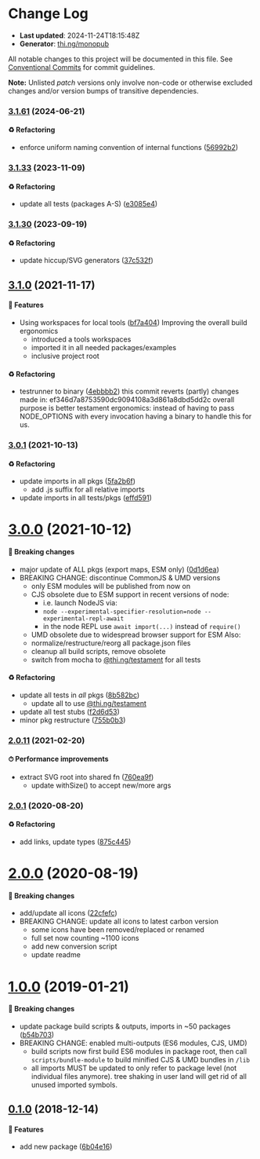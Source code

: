 # Change Log

- **Last updated**: 2024-11-24T18:15:48Z
- **Generator**: [thi.ng/monopub](https://thi.ng/monopub)

All notable changes to this project will be documented in this file.
See [Conventional Commits](https://conventionalcommits.org/) for commit guidelines.

**Note:** Unlisted _patch_ versions only involve non-code or otherwise excluded changes
and/or version bumps of transitive dependencies.

### [3.1.61](https://github.com/thi-ng/umbrella/tree/@thi.ng/hiccup-carbon-icons@3.1.61) (2024-06-21)

#### ♻️ Refactoring

- enforce uniform naming convention of internal functions ([56992b2](https://github.com/thi-ng/umbrella/commit/56992b2))

### [3.1.33](https://github.com/thi-ng/umbrella/tree/@thi.ng/hiccup-carbon-icons@3.1.33) (2023-11-09)

#### ♻️ Refactoring

- update all tests (packages A-S) ([e3085e4](https://github.com/thi-ng/umbrella/commit/e3085e4))

### [3.1.30](https://github.com/thi-ng/umbrella/tree/@thi.ng/hiccup-carbon-icons@3.1.30) (2023-09-19)

#### ♻️ Refactoring

- update hiccup/SVG generators ([37c532f](https://github.com/thi-ng/umbrella/commit/37c532f))

## [3.1.0](https://github.com/thi-ng/umbrella/tree/@thi.ng/hiccup-carbon-icons@3.1.0) (2021-11-17)

#### 🚀 Features

- Using workspaces for local tools ([bf7a404](https://github.com/thi-ng/umbrella/commit/bf7a404))
  Improving the overall build ergonomics
  - introduced a tools workspaces
  - imported it in all needed packages/examples
  - inclusive project root

#### ♻️ Refactoring

- testrunner to binary ([4ebbbb2](https://github.com/thi-ng/umbrella/commit/4ebbbb2))
  this commit reverts (partly) changes made in:
  ef346d7a8753590dc9094108a3d861a8dbd5dd2c
  overall purpose is better testament ergonomics:
  instead of having to pass NODE_OPTIONS with every invocation
  having a binary to handle this for us.

### [3.0.1](https://github.com/thi-ng/umbrella/tree/@thi.ng/hiccup-carbon-icons@3.0.1) (2021-10-13)

#### ♻️ Refactoring

- update imports in all pkgs ([5fa2b6f](https://github.com/thi-ng/umbrella/commit/5fa2b6f))
  - add .js suffix for all relative imports
- update imports in all tests/pkgs ([effd591](https://github.com/thi-ng/umbrella/commit/effd591))

# [3.0.0](https://github.com/thi-ng/umbrella/tree/@thi.ng/hiccup-carbon-icons@3.0.0) (2021-10-12)

#### 🛑 Breaking changes

- major update of ALL pkgs (export maps, ESM only) ([0d1d6ea](https://github.com/thi-ng/umbrella/commit/0d1d6ea))
- BREAKING CHANGE: discontinue CommonJS & UMD versions
  - only ESM modules will be published from now on
  - CJS obsolete due to ESM support in recent versions of node:
    - i.e. launch NodeJS via:
    - `node --experimental-specifier-resolution=node --experimental-repl-await`
    - in the node REPL use `await import(...)` instead of `require()`
  - UMD obsolete due to widespread browser support for ESM
  Also:
  - normalize/restructure/reorg all package.json files
  - cleanup all build scripts, remove obsolete
  - switch from mocha to [@thi.ng/testament](https://github.com/thi-ng/umbrella/tree/main/packages/testament) for all tests

#### ♻️ Refactoring

- update all tests in _all_ pkgs ([8b582bc](https://github.com/thi-ng/umbrella/commit/8b582bc))
  - update all to use [@thi.ng/testament](https://github.com/thi-ng/umbrella/tree/main/packages/testament)
- update all test stubs ([f2d6d53](https://github.com/thi-ng/umbrella/commit/f2d6d53))
- minor pkg restructure ([755b0b3](https://github.com/thi-ng/umbrella/commit/755b0b3))

### [2.0.11](https://github.com/thi-ng/umbrella/tree/@thi.ng/hiccup-carbon-icons@2.0.11) (2021-02-20)

#### ⏱ Performance improvements

- extract SVG root into shared fn ([760ea9f](https://github.com/thi-ng/umbrella/commit/760ea9f))
  - update withSize() to accept new/more args

### [2.0.1](https://github.com/thi-ng/umbrella/tree/@thi.ng/hiccup-carbon-icons@2.0.1) (2020-08-20)

#### ♻️ Refactoring

- add links, update types ([875c445](https://github.com/thi-ng/umbrella/commit/875c445))

# [2.0.0](https://github.com/thi-ng/umbrella/tree/@thi.ng/hiccup-carbon-icons@2.0.0) (2020-08-19)

#### 🛑 Breaking changes

- add/update all icons ([22cfefc](https://github.com/thi-ng/umbrella/commit/22cfefc))
- BREAKING CHANGE: update all icons to latest carbon version
  - some icons have been removed/replaced or renamed
  - full set now counting ~1100 icons
  - add new conversion script
  - update readme

# [1.0.0](https://github.com/thi-ng/umbrella/tree/@thi.ng/hiccup-carbon-icons@1.0.0) (2019-01-21)

#### 🛑 Breaking changes

- update package build scripts & outputs, imports in ~50 packages ([b54b703](https://github.com/thi-ng/umbrella/commit/b54b703))
- BREAKING CHANGE: enabled multi-outputs (ES6 modules, CJS, UMD)
  - build scripts now first build ES6 modules in package root, then call
    `scripts/bundle-module` to build minified CJS & UMD bundles in `/lib`
  - all imports MUST be updated to only refer to package level
    (not individual files anymore). tree shaking in user land will get rid of
    all unused imported symbols.

## [0.1.0](https://github.com/thi-ng/umbrella/tree/@thi.ng/hiccup-carbon-icons@0.1.0) (2018-12-14)

#### 🚀 Features

- add new package ([6b04e16](https://github.com/thi-ng/umbrella/commit/6b04e16))
